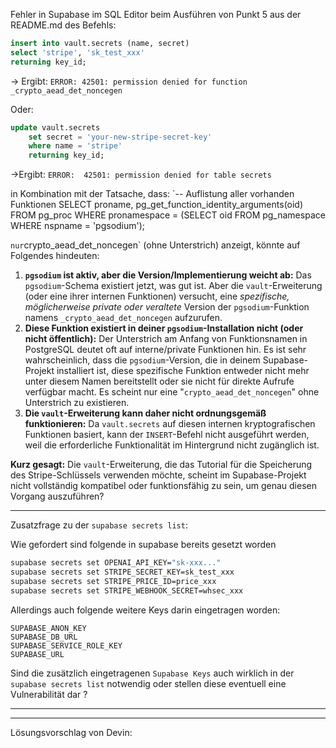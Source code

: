 Fehler in Supabase im SQL Editor
beim Ausführen von Punkt 5 aus der README.md des Befehls:

```sql
insert into vault.secrets (name, secret)
select 'stripe', 'sk_test_xxx'
returning key_id;
```
-> Ergibt:
`ERROR: 42501: permission denied for function _crypto_aead_det_noncegen` 

Oder:
```sql
update vault.secrets
    set secret = 'your-new-stripe-secret-key'
    where name = 'stripe'
    returning key_id;
```
->Ergibt:
`ERROR:  42501: permission denied for table secrets`

in Kombination mit der Tatsache, dass:
`-- Auflistung aller vorhanden Funktionen
SELECT proname, pg_get_function_identity_arguments(oid)
FROM pg_proc
WHERE pronamespace = (SELECT oid FROM pg_namespace WHERE nspname = 'pgsodium');

` nur `crypto_aead_det_noncegen` (ohne Unterstrich) anzeigt, könnte auf Folgendes hindeuten:

1.  **`pgsodium` ist aktiv, aber die Version/Implementierung weicht ab:** Das `pgsodium`-Schema existiert jetzt, was gut ist. Aber die `vault`-Erweiterung (oder eine ihrer internen Funktionen) versucht, eine *spezifische, möglicherweise private oder veraltete* Version der `pgsodium`-Funktion namens `_crypto_aead_det_noncegen` aufzurufen.
2.  **Diese Funktion existiert in deiner `pgsodium`-Installation nicht (oder nicht öffentlich):** Der Unterstrich am Anfang von Funktionsnamen in PostgreSQL deutet oft auf interne/private Funktionen hin. Es ist sehr wahrscheinlich, dass die `pgsodium`-Version, die in deinem Supabase-Projekt installiert ist, diese spezifische Funktion entweder nicht mehr unter diesem Namen bereitstellt oder sie nicht für direkte Aufrufe verfügbar macht. Es scheint nur eine "`crypto_aead_det_noncegen`" ohne Unterstrich zu existieren.
3.  **Die `vault`-Erweiterung kann daher nicht ordnungsgemäß funktionieren:** Da `vault.secrets` auf diesen internen kryptografischen Funktionen basiert, kann der `INSERT`-Befehl nicht ausgeführt werden, weil die erforderliche Funktionalität im Hintergrund nicht zugänglich ist.

**Kurz gesagt:** Die `vault`-Erweiterung, die das Tutorial für die Speicherung des Stripe-Schlüssels verwenden möchte, scheint im Supabase-Projekt nicht vollständig kompatibel oder funktionsfähig zu sein, um genau diesen Vorgang auszuführen?

---
Zusatzfrage zu der `supabase secrets list`:

Wie gefordert sind folgende in supabase bereits gesetzt worden
```bash
supabase secrets set OPENAI_API_KEY="sk-xxx..."
supabase secrets set STRIPE_SECRET_KEY=sk_test_xxx
supabase secrets set STRIPE_PRICE_ID=price_xxx
supabase secrets set STRIPE_WEBHOOK_SECRET=whsec_xxx
```
Allerdings auch folgende weitere Keys darin eingetragen worden:
```
SUPABASE_ANON_KEY
SUPABASE_DB_URL
SUPABASE_SERVICE_ROLE_KEY
SUPABASE_URL
```

Sind die zusätzlich eingetragenen `Supabase Keys` auch wirklich in der `supabase secrets list` notwendig oder stellen diese eventuell eine Vulnerabilität dar ?

---
---

Lösungsvorschlag von Devin:
